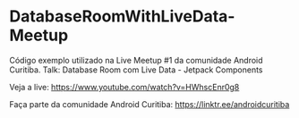 # DatabaseRoomWithLiveData-Meetup
Código exemplo utilizado na Live Meetup #1 da comunidade Android Curitiba. Talk: Database Room com Live Data - Jetpack Components

Veja a live: https://www.youtube.com/watch?v=HWhscEnr0g8

Faça parte da comunidade Android Curitiba: https://linktr.ee/androidcuritiba
